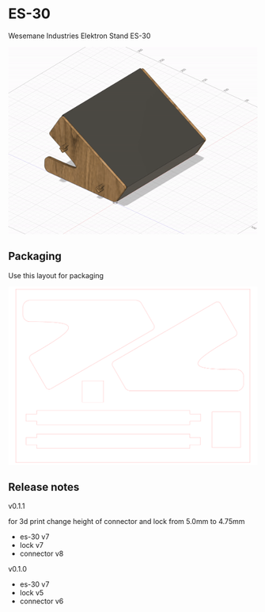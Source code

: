 # ES-30

Wesemane Industries Elektron Stand ES-30

![es-30 model gif](./imgs/es-30.gif)

## Packaging

Use this layout for packaging

![es-30 foam](./es-30-foam_v7.svg)

## Release notes

v0.1.1

for 3d print change height of connector and lock from 5.0mm to 4.75mm

* es-30 v7
* lock v7
* connector v8

v0.1.0

* es-30 v7
* lock v5
* connector v6
